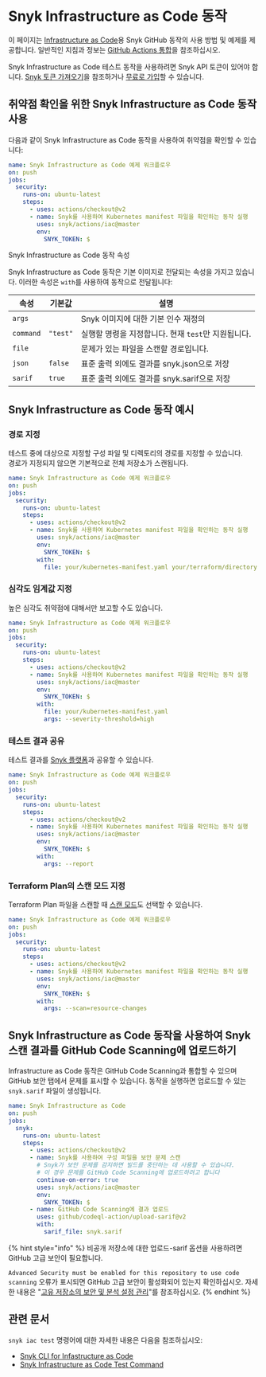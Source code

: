 # Snyk Infrastructure as Code 동작

이 페이지는 [Infrastructure as Code](https://github.com/snyk/actions/tree/master/iac)용 Snyk GitHub 동작의 사용 방법 및 예제를 제공합니다. 일반적인 지침과 정보는 [GitHub Actions 통합](https://docs.snyk.io/integrations/ci-cd-integrations/github-actions-integration)을 참조하십시오.

Snyk Infrastructure as Code 테스트 동작을 사용하려면 Snyk API 토큰이 있어야 합니다. [Snyk 토큰 가져오기](https://docs.snyk.io/integrations/ci-cd-integrations/github-actions-integration#getting-your-snyk-token)을 참조하거나 [무료로 가입](https://snyk.io/login)할 수 있습니다.

## 취약점 확인을 위한 Snyk Infrastructure as Code 동작 사용

다음과 같이 Snyk Infrastructure as Code 동작을 사용하여 취약점을 확인할 수 있습니다:

```yaml
name: Snyk Infrastructure as Code 예제 워크플로우
on: push
jobs:
  security:
    runs-on: ubuntu-latest
    steps:
      - uses: actions/checkout@v2
      - name: Snyk를 사용하여 Kubernetes manifest 파일을 확인하는 동작 실행
        uses: snyk/actions/iac@master
        env:
          SNYK_TOKEN: $
```

Snyk Infrastructure as Code 동작 속성

Snyk Infrastructure as Code 동작은 기본 이미지로 전달되는 속성을 가지고 있습니다. 이러한 속성은 `with`를 사용하여 동작으로 전달됩니다:

| 속성     | 기본값   | 설명                                                              |
| --------- | -------- | ----------------------------------------------------------------- |
| `args`    |          | Snyk 이미지에 대한 기본 인수 재정의                             |
| `command` | `"test"` | 실행할 명령을 지정합니다. 현재 `test`만 지원됩니다.                 |
| `file`    |          | 문제가 있는 파일을 스캔할 경로입니다.                                |
| `json`    | `false`  | 표준 출력 외에도 결과를 snyk.json으로 저장                           |
| `sarif`   | `true`   | 표준 출력 외에도 결과를 snyk.sarif으로 저장                         |

## Snyk Infrastructure as Code 동작 예시 

### 경로 지정

테스트 중에 대상으로 지정할 구성 파일 및 디렉토리의 경로를 지정할 수 있습니다.\
경로가 지정되지 않으면 기본적으로 전체 저장소가 스캔됩니다.

```yaml
name: Snyk Infrastructure as Code 예제 워크플로우
on: push
jobs:
  security:
    runs-on: ubuntu-latest
    steps:
      - uses: actions/checkout@v2
      - name: Snyk를 사용하여 Kubernetes manifest 파일을 확인하는 동작 실행
        uses: snyk/actions/iac@master
        env:
          SNYK_TOKEN: $
        with:
          file: your/kubernetes-manifest.yaml your/terraform/directory
```

### 심각도 임계값 지정

높은 심각도 취약점에 대해서만 보고할 수도 있습니다.

```yaml
name: Snyk Infrastructure as Code 예제 워크플로우
on: push
jobs:
  security:
    runs-on: ubuntu-latest
    steps:
      - uses: actions/checkout@v2
      - name: Snyk를 사용하여 Kubernetes manifest 파일을 확인하는 동작 실행
        uses: snyk/actions/iac@master
        env:
          SNYK_TOKEN: $
        with:
          file: your/kubernetes-manifest.yaml
          args: --severity-threshold=high
```

### 테스트 결과 공유

테스트 결과를 [Snyk 플랫폼](https://docs.snyk.io/products/snyk-infrastructure-as-code/share-cli-results-with-the-snyk-web-ui)과 공유할 수 있습니다.

```yaml
name: Snyk Infrastructure as Code 예제 워크플로우
on: push
jobs:
  security:
    runs-on: ubuntu-latest
    steps:
      - uses: actions/checkout@v2
      - name: Snyk를 사용하여 Kubernetes manifest 파일을 확인하는 동작 실행
        uses: snyk/actions/iac@master
        env:
          SNYK_TOKEN: $
        with:
          args: --report
```

### Terraform Plan의 스캔 모드 지정

Terraform Plan 파일을 스캔할 때 [스캔 모드](https://docs.snyk.io/products/snyk-infrastructure-as-code/snyk-cli-for-infrastructure-as-code/test-your-terraform-files-with-the-cli-tool#terraform-plan)도 선택할 수 있습니다.

```yaml
name: Snyk Infrastructure as Code 예제 워크플로우
on: push
jobs:
  security:
    runs-on: ubuntu-latest
    steps:
      - uses: actions/checkout@v2
      - name: Snyk를 사용하여 Kubernetes manifest 파일을 확인하는 동작 실행
        uses: snyk/actions/iac@master
        env:
          SNYK_TOKEN: $
        with:
          args: --scan=resource-changes
```

## Snyk Infrastructure as Code 동작을 사용하여 Snyk 스캔 결과를 GitHub Code Scanning에 업로드하기

Infrastructure as Code 동작은 GitHub Code Scanning과 통합할 수 있으며 GitHub 보안 탭에서 문제를 표시할 수 있습니다. 동작을 실행하면 업로드할 수 있는 `snyk.sarif` 파일이 생성됩니다.

```yaml
name: Snyk Infrastructure as Code
on: push
jobs:
  snyk:
    runs-on: ubuntu-latest
    steps:
      - uses: actions/checkout@v2
      - name: Snyk를 사용하여 구성 파일을 보안 문제 스캔
        # Snyk가 보안 문제를 감지하면 빌드를 중단하는 데 사용할 수 있습니다.
        # 이 경우 문제를 GitHub Code Scanning에 업로드하려고 합니다
        continue-on-error: true
        uses: snyk/actions/iac@master
        env:
          SNYK_TOKEN: $
      - name: GitHub Code Scanning에 결과 업로드
        uses: github/codeql-action/upload-sarif@v2
        with:
          sarif_file: snyk.sarif
```

{% hint style="info" %}
비공개 저장소에 대한 업로드-sarif 옵션을 사용하려면 GitHub 고급 보안이 필요합니다. &#x20;

`Advanced Security must be enabled for this repository to use code scanning` 오류가 표시되면 GitHub 고급 보안이 활성화되어 있는지 확인하십시오. 자세한 내용은 "[고유 저장소의 보안 및 분석 설정 관리](https://docs.github.com/en/repositories/managing-your-repositorys-settings-and-features/enabling-features-for-your-repository/managing-security-and-analysis-settings-for-your-repository)"를 참조하십시오.
{% endhint %}

## 관련 문서

`snyk iac test` 명령어에 대한 자세한 내용은 다음을 참조하십시오:

* [Snyk CLI for Infastructure as Code](https://docs.snyk.io/products/snyk-infrastructure-as-code/snyk-cli-for-infrastructure-as-code)
* [Snyk Infrastructure as Code Test Command](https://docs.snyk.io/snyk-cli/commands/iac-test)